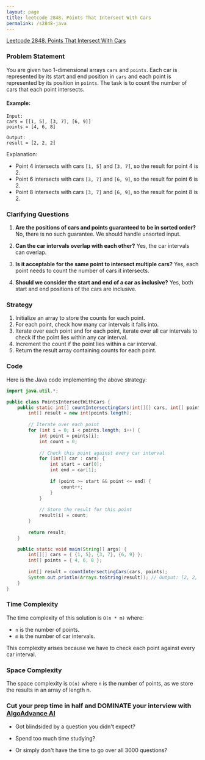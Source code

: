 ```yaml
---
layout: page
title: leetcode 2848. Points That Intersect With Cars
permalink: /s2848-java
---
```

[Leetcode 2848. Points That Intersect With Cars](https://algoadvance.github.io/algoadvance/l2848)
### Problem Statement

You are given two 1-dimensional arrays `cars` and `points`. Each car is represented by its start and end position in `cars` and each point is represented by its position in `points`. The task is to count the number of cars that each point intersects.

#### Example:

```
Input:
cars = [[1, 5], [3, 7], [6, 9]]
points = [4, 6, 8]

Output:
result = [2, 2, 2]
```

Explanation:
- Point 4 intersects with cars `[1, 5]` and `[3, 7]`, so the result for point 4 is 2.
- Point 6 intersects with cars `[3, 7]` and `[6, 9]`, so the result for point 6 is 2.
- Point 8 intersects with cars `[3, 7]` and `[6, 9]`, so the result for point 8 is 2.

### Clarifying Questions

1. **Are the positions of cars and points guaranteed to be in sorted order?**
   No, there is no such guarantee. We should handle unsorted input.

2. **Can the car intervals overlap with each other?**
   Yes, the car intervals can overlap.

3. **Is it acceptable for the same point to intersect multiple cars?**
   Yes, each point needs to count the number of cars it intersects.

4. **Should we consider the start and end of a car as inclusive?**
   Yes, both start and end positions of the cars are inclusive.

### Strategy

1. Initialize an array to store the counts for each point.
2. For each point, check how many car intervals it falls into.
3. Iterate over each point and for each point, iterate over all car intervals to check if the point lies within any car interval.
4. Increment the count if the point lies within a car interval.
5. Return the result array containing counts for each point.

### Code

Here is the Java code implementing the above strategy:

```java
import java.util.*;

public class PointsIntersectWithCars {
    public static int[] countIntersectingCars(int[][] cars, int[] points) {
        int[] result = new int[points.length];
        
        // Iterate over each point
        for (int i = 0; i < points.length; i++) {
            int point = points[i];
            int count = 0;
            
            // Check this point against every car interval
            for (int[] car : cars) {
                int start = car[0];
                int end = car[1];
                
                if (point >= start && point <= end) {
                    count++;
                }
            }
            
            // Store the result for this point
            result[i] = count;
        }
        
        return result;
    }

    public static void main(String[] args) {
        int[][] cars = { {1, 5}, {3, 7}, {6, 9} };
        int[] points = { 4, 6, 8 };
        
        int[] result = countIntersectingCars(cars, points);
        System.out.println(Arrays.toString(result)); // Output: [2, 2, 2]
    }
}
```

### Time Complexity

The time complexity of this solution is `O(n * m)` where:
- `n` is the number of points.
- `m` is the number of car intervals.

This complexity arises because we have to check each point against every car interval.

### Space Complexity

The space complexity is `O(n)` where `n` is the number of points, as we store the results in an array of length n.


### Cut your prep time in half and DOMINATE your interview with [AlgoAdvance AI](https://algoAdvance.com)

- Got blindsided by a question you didn't expect?

- Spend too much time studying?

- Or simply don't have the time to go over all 3000 questions?

